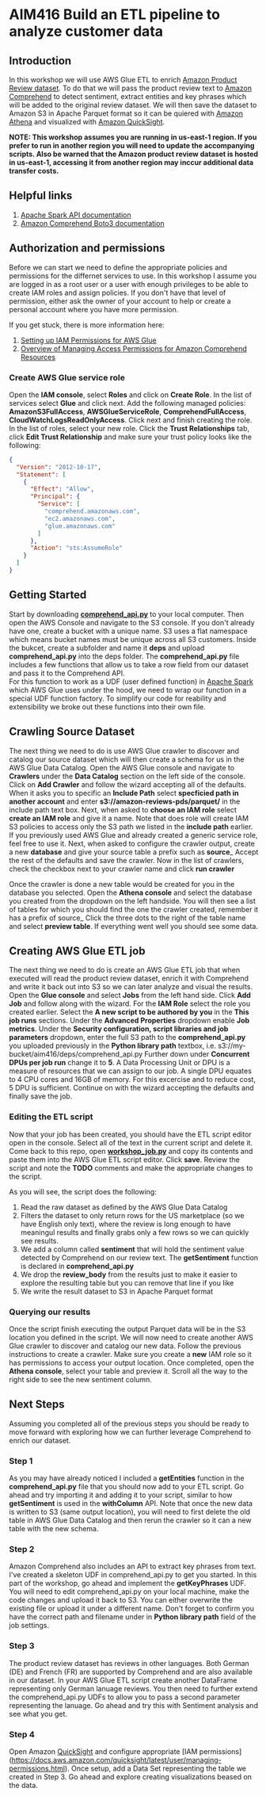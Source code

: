 # AIM416 Build an ETL pipeline to analyze customer data
## Introduction
In this workshop we will use AWS Glue ETL to enrich [Amazon Product Review dataset](https://registry.opendata.aws/amazon-reviews/).  To do that we will pass the product review text to [Amazon Comprehend](https://aws.amazon.com/comprehend/) to detect sentiment, extract entities and key phrases which will be added to the original review dataset.  We will then save the dataset to Amazon S3 in Apache Parquet format so it can be quiered with [Amazon Athena](https://aws.amazon.com/athena/) and visualized with [Amazon QuickSight](https://aws.amazon.com/quicksight/).

**NOTE: This workshop assumes you are running in us-east-1 region.  If you prefer to run in another region you will need to update the accompanying scripts.  Also be warned that the Amazon product review dataset is hosted in us-east-1, accessing it from another region may inccur additional data transfer costs.**

## Helpful links
1. [Apache Spark API documentation](http://spark.apache.org/docs/2.2.1/api/python/pyspark.sql.html)
2. [Amazon Comprehend Boto3 documentation](https://boto3.amazonaws.com/v1/documentation/api/latest/reference/services/comprehend.html#id30)

## Authorization and permissions
Before we can start we need to define the appropriate policies and permissions for the differnet services to use.  In this workshop I assume you are logged in as a root user or a user with enough privileges to be able to create IAM roles and assign policies.  If you don't have that level of permission, either ask the owner of your account to help or create a personal account where you have more permission.

If you get stuck, there is more information here:
1. [Setting up IAM Permissions for AWS Glue](https://docs.aws.amazon.com/glue/latest/dg/getting-started-access.html)
2. [Overview of Managing Access Permissions for Amazon Comprehend Resources](https://docs.aws.amazon.com/comprehend/latest/dg/access-control-overview.html)

### Create AWS Glue service role
Open the __IAM console__, select __Roles__ and click on __Create Role__.  In the list of services select __Glue__ and click next.  Add the following managed policies:  __AmazonS3FullAccess__, __AWSGlueServiceRole__, __ComprehendFullAccess__, __CloudWatchLogsReadOnlyAccess__.
Click next and finish creating the role.  In the list of roles, select your new role.  Click the __Trust Relationships__ tab, click __Edit Trust Relationship__ and make sure your trust policy looks like the following:
```json
{
  "Version": "2012-10-17",
  "Statement": [
    {
      "Effect": "Allow",
      "Principal": {
        "Service": [
          "comprehend.amazonaws.com",
          "ec2.amazonaws.com",
          "glue.amazonaws.com"
        ]
      },
      "Action": "sts:AssumeRole"
    }
  ]
}
```

## Getting Started
Start by downloading [__comprehend_api.py__](https://raw.githubusercontent.com/rhasson/reinvent2018_aim416/master/comprehend_api.py) to your local computer.  Then open the AWS Console and navigate to the S3 console.  If you don't already have one, create a bucket with a unique name.  S3 uses a flat namespace which means bucket names must be unique across all S3 customers.  Inside the bukcet, create a subfolder and name it __deps__ and upload __comprehend_api.py__ into the deps folder.  The __comprehend_api.py__ file includes a few functions that allow us to take a row field from our dataset and pass it to the Comprehend API.  
For this function to work as a UDF (user defined function) in [Apache Spark](http://spark.apache.org/docs/2.2.1/api/python/pyspark.sql.html) which AWS Glue uses under the hood, we need to wrap our function in a special UDF function factory.  To simplify our code for reability and extensibility we broke out these functions into their own file.

## Crawling Source Dataset
The next thing we need to do is use AWS Glue crawler to discover and catalog our source dataset which will then create a schema for us in the AWS Glue Data Catalog.  Open the AWS Glue console and navigate to __Crawlers__ under the __Data Catalog__ section on the left side of the console.  Click on __Add Crawler__ and follow the wizard accepting all of the defaults.  When it asks you to specific an __Include Path__ select __specficied path in another account__ and enter __s3://amazon-reviews-pds/parquet/__ in the include path text box.  Next, when asked to __choose an IAM role__ select __create an IAM role__ and give it a name.  Note that does role will create IAM S3 policies to access only the S3 path we listed in the __include path__ earlier.  If you previously used AWS Glue and already created a generic service role, feel free to use it.  Next, when asked to configure the crawler output, create a new __database__ and give your source table a prefix such as __source___  Accept the rest of the defaults and save the crawler.  Now in the list of crawlers, check the checkbox next to your crawler name and click __run crawler__

Once the crawler is done a new table would be created for you in the database you selected.  Open the __Athena console__ and select the database you created from the dropdown on the left handside.  You will then see a list of tables for which you should find the one the crawler created, remember it has a prefix of source_  Click the three dots to the right of the table name and select __preview table__.  If everything went well you should see some data.

## Creating AWS Glue ETL job
The next thing we need to do is create an AWS Glue ETL job that when executed will read the product review dataset, enrich it with Comprehend and write it back out into S3 so we can later analyze and visual the results.  Open the __Glue console__ and select __Jobs__ from the left hand side.  Click __Add Job__ and follow along with the wizard.  For the __IAM Role__ select the role you created earlier.  Select the __A new script to be authored by you__ in the __This job runs__ sections.  Under the __Advanced Properties__ dropdown enable __Job metrics__.  Under the __Security configuration, script libraries and job parameters__ dropdown, enter the full S3 path to the __comprehend_api.py__ you uploaded previously in the __Python library path__ textbox, i.e. s3://my-bucket/aim416/deps/comprehend_api.py
Further down under __Concurrent DPUs per job run__ change it to __5__.  A Data Processing Unit or DPU is a measure of resources that we can assign to our job.  A single DPU equates to 4 CPU cores and 16GB of memory.  For this excercise and to reduce cost, 5 DPU is sufficient.  Continue on with the wizard accepting the defaults and finally save the job.

### Editing the ETL script
Now that your job has been created, you should have the ETL script editor open in the console.  Select all of the text in the current script and delete it.  Come back to this repo, open [__workshop_job.py__](https://raw.githubusercontent.com/rhasson/reinvent2018_aim416/master/workshop_job.py) and copy its contents and paste them into the AWS Glue ETL script editor.  Click __save__.  Review the script and note the __TODO__ comments and make the appropriate changes to the script.

As you will see, the script does the following:
1. Read the raw dataset as defined by the AWS Glue Data Catalog
2. Filters the dataset to only return rows for the US marketplace (so we have English only text), where the review is long enough to have meaningul results and finally grabs only a few rows so we can quickly see results.
3. We add a column called __sentiment__ that will hold the sentiment value detected by Comprehend on our review text.  The __getSentiment__ function is declared in __comprehend_api.py__
4. We drop the __review_body__ from the results just to make it easier to explore the resulting table but you can remove that line if you like
5. We write the result dataset to S3 in Apache Parquet format

### Querying our results
Once the script finish executing the output Parquet data will be in the S3 location you defined in the script.  We will now need to create another AWS Glue crawler to discover and catalog our new data.  Follow the previous instructions to create a crawler.  Make sure you create a __new__ IAM role so it has permissions to access your output location.  Once completed, open the __Athena console__, select your table and preview it.  Scroll all the way to the right side to see the new sentiment column.

## Next Steps
Assuming you completed all of the previous steps you should be ready to move forward with exploring how we can further leverage Comprehend to enrich our dataset.
### Step 1
As you may have already noticed I included a __getEntities__ function in the __comprehend_api.py__ file that you should now add to your ETL script.  Go ahead and try importing it and adding it to your script, similar to how __getSentiment__ is used in the __withColumn__ API.  Note that once the new data is written to S3 (same output location), you will need to first delete the old table in AWS Glue Data Catalog and then rerun the crawler so it can a new table with the new schema.
### Step 2
Amazon Comprehend also includes an API to extract key phrases from text.  I've created a skeleton UDF in comprehend_api.py to get you started.  In this part of the workshop, go ahead and implement the __getKeyPhrases__ UDF.  You will need to edit comprehend_api.py on your local machine, make the code changes and upload it back to S3.  You can either overwrite the existing file or upload it under a different name.  Don't forget to confirm you have the correct path and filename under in __Python library path__ field of the job settings.
### Step 3
The product review dataset has reviews in other languages.  Both German (DE) and French (FR) are supported by Comprehend and are also available in our dataset.  In your AWS Glue ETL script create another DataFrame representing only German lanuage reviews.  You then need to further extend the comprehend_api.py UDFs to allow you to pass a second parameter representing the lanuage.  Go ahead and try this with Sentiment analysis and see what you get.
### Step 4
Open Amazon [QuickSight](https://aws.amazon.com/quicksight/) and configure appropriate [IAM permissions] (https://docs.aws.amazon.com/quicksight/latest/user/managing-permissions.html).  Once setup, add a Data Set representing the table we created in Step 3.  Go ahead and explore creating visualizations beased on the data.
